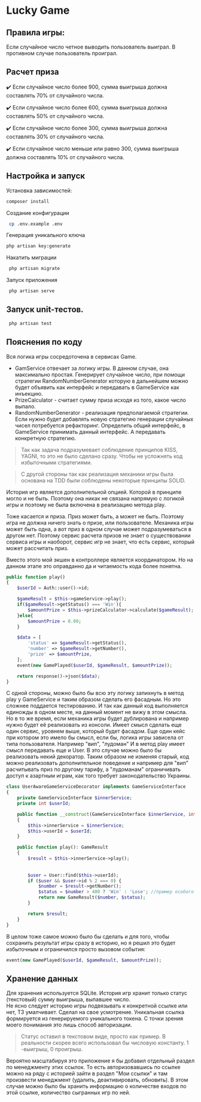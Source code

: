 # Lucky Game
## Правила игры:
Если случайное число четное выводить пользователь выиграл. В противном случае пользователь проиграл.


## Расчет приза
✔️ Если случайное число более 900, сумма выигрыша должна составлять 70% от случайного числа.

✔️ Если случайное число более 600, сумма выигрыша должна составлять 50% от случайного числа.

✔️ Если случайное число более 300, сумма выигрыша должна составлять 30% от случайного числа.

✔️ Если случайное число меньше или равно 300, сумма выигрыша должна составлять 10% от случайного числа.

## Настройка и запуск

Установка зависимостей: 
```bash 
composer install
```

Создание конфигурации
```bash
 cp .env.example .env
 ```

Генерация уникального ключа
```bash
php artisan key:generate
```
Накатить миграции
```bash
 php artisan migrate
 ```

Запуск приложения
```bash
 php artisan serve
 ```

## Запуск unit-тестов.
```bash
 php artisan test
 ```



## Пояснения по коду

Вся логика игры сосредоточена в сервисах Game.
- GamService отвечает за логику игры. В данном случае, она максимально простая. 
Генерирует случайное число, при помощи стратегии RandomNumberGenerator которую в дальнейшем можно будет объявить как интерфейс и передавать в GameService как инъекцию.
- PrizeCalculator - считает сумму приза исходя из того, какое число выпало.  
- RandomNumberGenerator - реализация предполагаемой стратегии. Если нужно будет добавлять новую стратегию генерации случайных чисел
потребуется рефакторинг. Определить общий интерфейс, в GameService принимать данный интерфейс. А передавать конкретную стратегию.

> Так как задача подразумевает соблюдение принципов KISS, YAGNI, то это не было сделано сразу. Чтобы не усложнять код избыточными стратегиями.

> С другой стороны так как реализация механики игры была основана на TDD были соблюдены некоторые принципы SOLID.


История игр является дополнительной опцией. Которой в принципе могло и не быть. Поэтому она никак не связана напрямую 
с логикой игры и поэтому не была включена в реализацию метода play. 

Тоже касается и приза. Приз может быть, а может не быть. Поэтому игра не должна ничего знать о призе, или пользователе. Механика игры может быть
одна, а вот приз в одном случае может подразумеваться в другом нет. Поэтому сервис расчета призов не знает о существовании сервиса игры
и наоборот, сервис игр не знает, что есть сервис, который может рассчитать приз.  

Вместо этого мой экшен в контроллере является координатором. Но на данном этапе это оправданно да и читаемость кода более понятна.

```php
public function play()
{
    $userId = Auth::user()->id;

    $gameResult = $this->gameService->play();
    if($gameResult->getStatus() === 'Win'){
        $amountPrize = $this->prizeCalculator->calculate($gameResult);
    }else{
        $amountPrize = 0.00;
    }

    $data = [
        'status' => $gameResult->getStatus(),
        'number' => $gameResult->getNumber(),
        'prize' => $amountPrize,
    ];
    event(new GamePlayed($userId, $gameResult, $amountPrize));

    return response()->json($data);
}
```

С одной стороны, можно было бы всю эту логику запихнуть в метод play у GameService и таким образом сделать его фасадным.
Но это сложнее поддается тестированию. И так как данный код выполняется единожды в одном месте, на данный момент не вижу 
в этом смысла. Но в то же время, если механика игры будет дублирована и например нужно будет её реализовать из консоли.
Имеет смысл сделать еще один сервис, уровнем выше, который будет фасадом.
Еще один кейс при котором это имело бы смысл, если бы, логика игры зависела от типа пользователя. Например "вип", "лудоман"
И в метод play имеет смысл передавать еще и User. В это случае можно было бы реализовать некий декоратор. 
Таким образом не изменяя старый, код можно реализовать дополнительное поведение и например для "вип" расчитывать приз 
по другому тарифу, а "лудоманам" ограничивать доступ к азартным играм, как того требует законодательство Украины. 
```php
class UserAwareGameServiceDecorator implements GameServiceInterface
{
    private GameServiceInterface $innerService;
    private int $userId;

    public function __construct(GameServiceInterface $innerService, int $userId)
    {
        $this->innerService = $innerService;
        $this->userId = $userId;
    }

    public function play(): GameResult
    {
        $result = $this->innerService->play();
        
        
        $user = User::find($this->userId);
        if ($user && $user->id % 2 === 0) {
            $number = $result->getNumber();
            $status = $number > 400 ? 'Win' : 'Lose'; //пример особого условия
            return new GameResult($number, $status);
        }

        return $result;
    }
}
```
В целом тоже самое можно было бы сделать и для того, чтобы сохранить результат игры сразу в историю, но я решил это будет
избыточным и ограничился просто вызовом события:  
```php
event(new GamePlayed($userId, $gameResult, $amountPrize));
```

## Хранение данных

Для хранения используется SQLite. История игр хранит только статус (текстовый) сумму выигрыша, выпавшее число.   
Не ясно следует историю игры подвязывать к конкретной ссылке или нет, ТЗ умалчивает. Сделал на свое усмотрение.
Уникальная ссылка формируется из генерируемого уникального токена. С точки зрения моего понимания это лишь способ авторизации.

> Статус оставил в текстовом виде, просто как пример. В реальности скорее всего использовал бы числовую константу. 1 -выигрыш, 0 проигрыш. 


Вероятно масштабируя это приложение я бы добавил отдельный раздел по менеджменту этих ссылок. То есть авторизовавшись
по ссылке можно на ряду с историей зайти в раздел "Мои ссылки" и там произвести менеджмент (удалить, деактивировать, обновить).
В этом случае можно было бы хранить информацию о количестве входов по этой ссылке, количество сыгранных игр по ней. 
